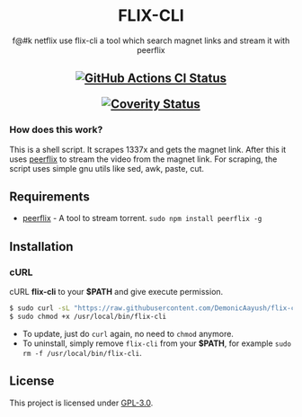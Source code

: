 <h1 align="center">FLIX-CLI</h1>
<p align="center">f@#k netflix use flix-cli a tool which search magnet links and stream it with peerflix</p>
<h2 align="center">

 [![GitHub Actions CI Status](https://github.com/DemonicAayush/flix-cli/workflows/GitHub%20Actions%20CI/badge.svg)](https://github.com/DemonicAayush/flix-cli/actions)

[![Coverity Status](https://scan.coverity.com/projects/5494/badge.svg)](https://scan.coverity.com/projects/5494)
 </h2>

### How does this work?

This is a shell script. It scrapes 1337x and gets the magnet link.
After this it uses [peerflix](https://github.com/mafintosh/peerflix) to stream the video from the magnet link.
For scraping, the script uses simple gnu utils like sed, awk, paste, cut.

## Requirements

* [peerflix](https://github.com/mafintosh/peerflix) - A tool to stream torrent. `sudo npm install peerflix -g`

## Installation

### cURL
cURL **flix-cli** to your **$PATH** and give execute permission.

```sh
$ sudo curl -sL "https://raw.githubusercontent.com/DemonicAayush/flix-cli/master/flix-cli" -o /usr/local/bin/flix-cli
$ sudo chmod +x /usr/local/bin/flix-cli 
```

- To update, just do `curl` again, no need to `chmod` anymore.
- To uninstall, simply remove `flix-cli` from your **$PATH**, for example `sudo rm -f /usr/local/bin/flix-cli`.

## License
This project is licensed under [GPL-3.0](https://raw.githubusercontent.com/Illumina/licenses/master/gpl-3.0.txt).

